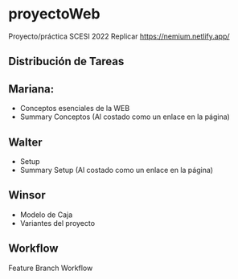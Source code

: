 # **proyectoWeb**
Proyecto/práctica SCESI 2022
Replicar https://nemium.netlify.app/
## **Distribución de Tareas**
## Mariana:
- Conceptos esenciales de la WEB
- Summary Conceptos (Al costado como un enlace en la página)
## Walter
- Setup
- Summary Setup (Al costado como un enlace en la página)
## Winsor
- Modelo de Caja
- Variantes del proyecto
## Workflow
Feature Branch Workflow 
